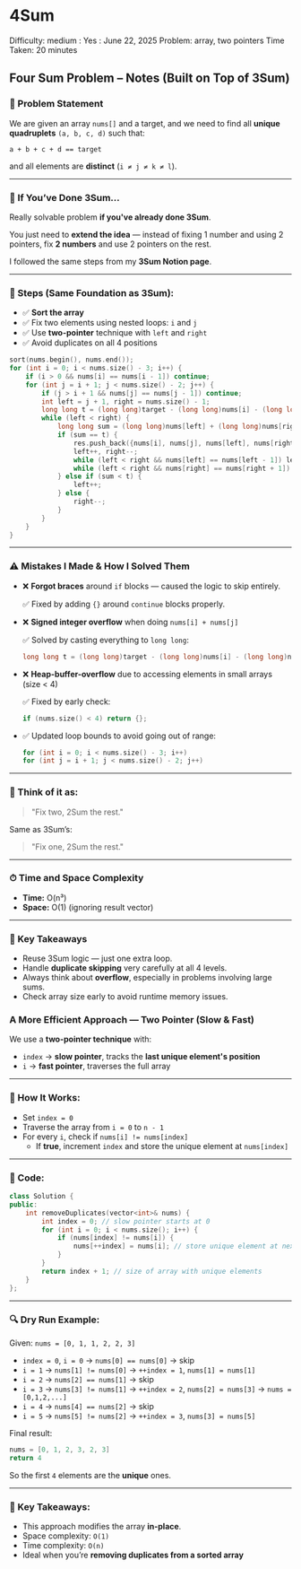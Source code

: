# 4Sum

Difficulty: medium
 : Yes
: June 22, 2025
Problem: array, two pointers
Time Taken: 20 minutes

## Four Sum Problem – Notes (Built on Top of 3Sum)

### 🧠 Problem Statement

We are given an array `nums[]` and a target, and we need to find all **unique quadruplets** `(a, b, c, d)` such that:

```
a + b + c + d == target

```

and all elements are **distinct** (`i ≠ j ≠ k ≠ l`).

---

### 💭 If You’ve Done 3Sum...

Really solvable problem **if you've already done 3Sum**.

You just need to **extend the idea** — instead of fixing 1 number and using 2 pointers, fix **2 numbers** and use 2 pointers on the rest.

I followed the same steps from my **3Sum Notion page**.

---

### 🔧 Steps (Same Foundation as 3Sum):

- ✅ **Sort the array**
- ✅ Fix two elements using nested loops: `i` and `j`
- ✅ Use **two-pointer** technique with `left` and `right`
- ✅ Avoid duplicates on all 4 positions

```cpp
sort(nums.begin(), nums.end());
for (int i = 0; i < nums.size() - 3; i++) {
    if (i > 0 && nums[i] == nums[i - 1]) continue;
    for (int j = i + 1; j < nums.size() - 2; j++) {
        if (j > i + 1 && nums[j] == nums[j - 1]) continue;
        int left = j + 1, right = nums.size() - 1;
        long long t = (long long)target - (long long)nums[i] - (long long)nums[j];
        while (left < right) {
            long long sum = (long long)nums[left] + (long long)nums[right];
            if (sum == t) {
                res.push_back({nums[i], nums[j], nums[left], nums[right]});
                left++, right--;
                while (left < right && nums[left] == nums[left - 1]) left++;
                while (left < right && nums[right] == nums[right + 1]) right--;
            } else if (sum < t) {
                left++;
            } else {
                right--;
            }
        }
    }
}

```

---

### ⚠️ Mistakes I Made & How I Solved Them

- ❌ **Forgot braces** around `if` blocks — caused the logic to skip entirely.
    
    ✅ Fixed by adding `{}` around `continue` blocks properly.
    
- ❌ **Signed integer overflow** when doing `nums[i] + nums[j]`
    
    ✅ Solved by casting everything to `long long`:
    
    ```cpp
    long long t = (long long)target - (long long)nums[i] - (long long)nums[j];
    
    ```
    
- ❌ **Heap-buffer-overflow** due to accessing elements in small arrays (size < 4)
    
    ✅ Fixed by early check:
    
    ```cpp
    if (nums.size() < 4) return {};
    
    ```
    
- ✅ Updated loop bounds to avoid going out of range:
    
    ```cpp
    for (int i = 0; i < nums.size() - 3; i++)
    for (int j = i + 1; j < nums.size() - 2; j++)
    
    ```
    

---

### 🧪 Think of it as:

> "Fix two, 2Sum the rest."
> 

Same as 3Sum’s:

> "Fix one, 2Sum the rest."
> 

---

### ⏱ Time and Space Complexity

- **Time:** O(n³)
- **Space:** O(1) (ignoring result vector)

---

### 🔑 Key Takeaways

- Reuse 3Sum logic — just one extra loop.
- Handle **duplicate skipping** very carefully at all 4 levels.
- Always think about **overflow**, especially in problems involving large sums.
- Check array size early to avoid runtime memory issues.

### A More Efficient Approach — Two Pointer (Slow & Fast)

We use a **two-pointer technique** with:

- `index` → **slow pointer**, tracks the **last unique element's position**
- `i` → **fast pointer**, traverses the full array

---

### 🧠 How It Works:

- Set `index = 0`
- Traverse the array from `i = 0` to `n - 1`
- For every `i`, check if `nums[i] != nums[index]`
    - If **true**, increment `index` and store the unique element at `nums[index]`

---

### 🔧 Code:

```cpp
class Solution {
public:
    int removeDuplicates(vector<int>& nums) {
        int index = 0; // slow pointer starts at 0
        for (int i = 0; i < nums.size(); i++) {
            if (nums[index] != nums[i]) {
                nums[++index] = nums[i]; // store unique element at next position
            }
        }
        return index + 1; // size of array with unique elements
    }
};

```

---

### 🔍 Dry Run Example:

Given: `nums = [0, 1, 1, 2, 2, 3]`

- `index = 0`, `i = 0` → `nums[0] == nums[0]` → skip
- `i = 1` → `nums[1] != nums[0]` → `++index = 1`, `nums[1] = nums[1]`
- `i = 2` → `nums[2] == nums[1]` → skip
- `i = 3` → `nums[3] != nums[1]` → `++index = 2`, `nums[2] = nums[3]` → `nums = [0,1,2,...]`
- `i = 4` → `nums[4] == nums[2]` → skip
- `i = 5` → `nums[5] != nums[2]` → `++index = 3`, `nums[3] = nums[5]`

Final result:

```cpp
nums = [0, 1, 2, 3, 2, 3]
return 4

```

So the first `4` elements are the **unique** ones.

---

### 🔑 Key Takeaways:

- This approach modifies the array **in-place**.
- Space complexity: `O(1)`
- Time complexity: `O(n)`
- Ideal when you’re **removing duplicates from a sorted array**